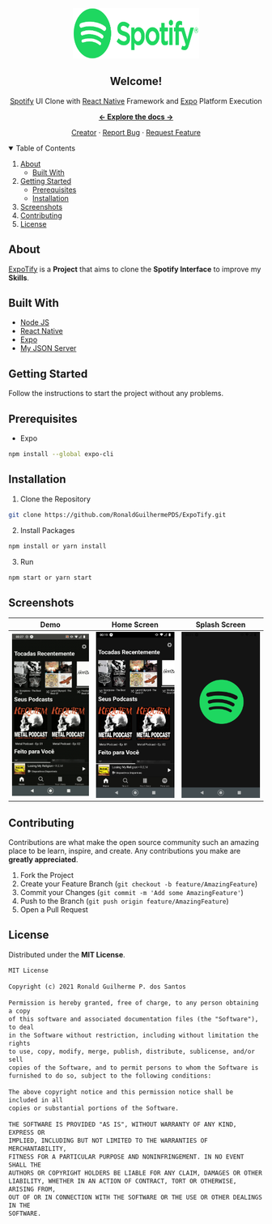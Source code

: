 <p align="center">

<a href="https://github.com/RonaldGuilhermePDS/ExpoTify">

<img src="./.GitHub/Spotify-Logo.png" alt="Spotify-Logo" width="250" height="100">
</a>

<h2 align="center">Welcome!</h2>

<p align="center">
<a href="https://discord.com">Spotify</a> UI Clone with <a
href="https://github.com/facebook/react-native">React Native</a> Framework and <a
href="https://github.com/expo/expo">Expo</a> Platform Execution
</p>

<p align="center"><a href="https://github.com/RonaldGuilhermePDS/ExpoTify/find/master"><strong><- Explore the docs -></strong></a></p>

<p align="center">
<a href="https://github.com/RonaldGuilhermePDS">Creator</a>
·
<a href="https://github.com/RonaldGuilhermePDS/ExpoTify/issues">Report Bug</a>
·
<a href="https://github.com/RonaldGuilhermePDS/ExpoTify/pulls">Request Feature</a>
</p>

<details open="open">
<summary>Table of Contents</summary>
<ol>
<li>
<a href="#about">About</a>
<ul>
<li><a href="#built-with">Built With</a></li>
</ul>
</li>
<li>
<a href="#getting-started">Getting Started</a>
<ul>
<li><a href="#prerequisites">Prerequisites</a></li>
<li><a href="#installation">Installation</a></li>
</ul>
</li>
<li><a href="#screenshots">Screenshots</a></li>
<li><a href="#contributing">Contributing</a></li>
<li><a href="#license">License</a></li>
</ol>
</details>

## About

<a href="https://github.com/RonaldGuilhermePDS/ExpoTify">ExpoTify</a> is a **Project** that aims to clone the **Spotify Interface** to improve my **Skills**. 

## Built With

* [Node JS](https://github.com/nodejs/node)
* [React Native](https://github.com/facebook/react-native)
* [Expo](https://github.com/expo/expo)
* [My JSON Server](https://my-json-server.typicode.com)

## Getting Started

Follow the instructions to start the project without any problems.

## Prerequisites

* Expo
```sh
npm install --global expo-cli
```
## Installation

1. Clone the Repository
```sh
git clone https://github.com/RonaldGuilhermePDS/ExpoTify.git
```
2. Install Packages
```sh
npm install or yarn install
```
3. Run
```sh
npm start or yarn start
```

## Screenshots

Demo|Home Screen|Splash Screen
:-------------------------:|:-------------------------:|:-------------------------: 
<img src="./Demo.gif" width=240 />|<img src="./.GitHub/Home.png" width=240 />|<img src="./.GitHub/Splash.png" width=240 />

## Contributing

Contributions are what make the open source community such an amazing place to be learn, inspire, and create. Any contributions you make are **greatly appreciated**.

1. Fork the Project
2. Create your Feature Branch (`git checkout -b feature/AmazingFeature`)
3. Commit your Changes (`git commit -m 'Add some AmazingFeature'`)
4. Push to the Branch (`git push origin feature/AmazingFeature`)
5. Open a Pull Request

## License

Distributed under the **MIT License**.

```LICENSE
MIT License

Copyright (c) 2021 Ronald Guilherme P. dos Santos

Permission is hereby granted, free of charge, to any person obtaining a copy
of this software and associated documentation files (the "Software"), to deal
in the Software without restriction, including without limitation the rights
to use, copy, modify, merge, publish, distribute, sublicense, and/or sell
copies of the Software, and to permit persons to whom the Software is
furnished to do so, subject to the following conditions:

The above copyright notice and this permission notice shall be included in all
copies or substantial portions of the Software.

THE SOFTWARE IS PROVIDED "AS IS", WITHOUT WARRANTY OF ANY KIND, EXPRESS OR
IMPLIED, INCLUDING BUT NOT LIMITED TO THE WARRANTIES OF MERCHANTABILITY,
FITNESS FOR A PARTICULAR PURPOSE AND NONINFRINGEMENT. IN NO EVENT SHALL THE
AUTHORS OR COPYRIGHT HOLDERS BE LIABLE FOR ANY CLAIM, DAMAGES OR OTHER
LIABILITY, WHETHER IN AN ACTION OF CONTRACT, TORT OR OTHERWISE, ARISING FROM,
OUT OF OR IN CONNECTION WITH THE SOFTWARE OR THE USE OR OTHER DEALINGS IN THE
SOFTWARE.
```
